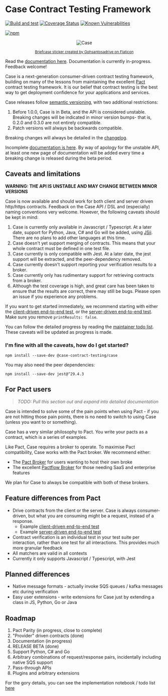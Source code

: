 # Case Contract Testing Framework

[![Build and test](https://github.com/TimothyJones/case/actions/workflows/build-and-test.yml/badge.svg?branch=main)](https://github.com/TimothyJones/case/actions/workflows/build-and-test.yml)
[![Coverage Status](https://coveralls.io/repos/github/TimothyJones/case/badge.svg?branch=main)](https://coveralls.io/github/TimothyJones/case?branch=main)
[![Known Vulnerabilities](https://snyk.io/test/github/TimothyJones/case/badge.svg?targetFile=package.json)](https://snyk.io/test/github/TimothyJones/case?targetFile=package.json)

[![npm](https://img.shields.io/npm/v/@case-contract-testing/case.svg)](https://www.npmjs.com/package/@case-contract-testing/case)

<span align="center">

![Case](https://github.com/TimothyJones/case/raw/main/docs/suitcase.png)

<sub>[Briefcase sticker created by Gohsantosadrive on Flaticon](https://www.flaticon.com/free-stickers/law)</sub>

</span>

Read the [documentation here](https://case.contract-testing.io/docs/intro/). Documentation is currently in-progress. Feedback welcome!

Case is a next-generation consumer-driven contract testing framework, building
on many of the lessons from maintaining the excellent [Pact](pact.io) contract testing
framework. It is our belief that contract testing is the best way to get
deployment confidence for your applications and services.

Case releases follow [semantic versioning](https://semver.org/), with two additional restrictions:

1. Before 1.0.0, Case is in Beta, and the API is considered unstable. Breaking changes will be indicated in minor
   version bumps- that is, 0.2.0 and 0.3.0 are not entirely compatible.
2. Patch versions will always be backwards compatible.

Breaking changes will always be detailed in the [changelog](./CHANGELOG.md).

Incomplete [documentation is here](https://case.contract-testing.io/docs/intro/). By way of apology for the unstable API, at least one new page of documentation will be added every time a breaking change is released during the beta period.

## Caveats and limitations

**WARNING: THE API IS UNSTABLE AND MAY CHANGE BETWEEN MINOR VERSIONS**

Case is now available and should work for both client and server driven http/https
contracts. Feedback on the Case API / DSL and (especially) naming
conventions very welcome. However, the following caveats should be kept in mind:

1. Case is currently only available in Javascript / Typescript. At a later date, support for Python, Java, C# and Go will be added, using [JSii](https://aws.github.io/jsii/). There are no plans to add other languages at this time.
1. Case doesn't yet support merging of contracts. This means that your whole contract must be defined in one test file.
1. Case currently is only compatible with Jest. At a later date, the jest support will be extracted, and the peer-dependency removed.
1. Case currently doesn't support reporting your verification results to a broker.
1. Case currently only has rudimentary support for retrieving contracts from a broker.
1. Although the test coverage is high, and great care has been taken to ensure that the results are correct, there may still be bugs. Please open an issue if you experience any problems.

If you want to get started immediately, we recommend starting with either the [client-driven end-to-end test](src/index.http.requestingCDC.spec.ts), or the [server-driven end-to-end test](src/index.http.respondingPDC.spec.ts). Make sure you remove `printResults: false`.

You can follow the detailed progress by reading the [maintainer todo list](./docs/maintainers/todo.md). These caveats will be updated as progress is made.

### I'm fine with all the caveats, how do I get started?

```
npm install --save-dev @case-contract-testing/case
```

You may also need the peer dependencies:

```
npm install --save-dev jest@^29.4.3
```

## For Pact users

> _TODO: Pull this section out and expand into detailed documentation_

Case is intended to solve some of the pain points when using Pact - if
you are not hitting those pain points, there is no need to switch to using Case (unless
you want to or something).

Case has a very similar philosophy to Pact. You write your pacts as a contract, which is a series of examples.

Like Pact, Case requires a broker to operate. To maximise Pact compatibility, Case works with the Pact broker. We
recommend either:

- The [Pact Broker](https://github.com/pact-foundation/pact_broker) for users wanting to host their own broke
- The excellent [Pactflow Broker](https://pactflow.io) for those needing SaaS and enterprise features

We plan for Case to always be compatible with both of these brokers.

## Feature differences from Pact

- Drive contracts from the client or the server. Case is always consumer-driven, but what you are consuming might be a request, instead of a response.
  - Example [client-driven end-to-end test](src/index.http.requestingCDC.spec.ts)
  - Example [server-driven end-to-end test](src/index.http.respondingPDC.spec.ts)
- Contract verification is an individual test in your test suite per interaction, rather than one test for all interactions. This provides much more granular feedback
- All matchers are valid in all contexts
- Currently it only supports Javascript / Typescript, with Jest

## Planned differences

- Native message formats - actually invoke SQS queues / kafka messages etc during verification
- Easy user extensions - write extensions for Case just by extending a class in JS, Python, Go or Java

## Roadmap

1. Pact Parity (in progress, close to complete)
2. "Provider" driven contracts (done)
3. Documentation (in progress)
4. RELEASE BETA (done)
5. Support Python, C# and Go
6. Arbitrary combinations of request/response pairs, incidentally including native SQS support
7. Pass-through APIs
8. Plugins and arbitrary extensions

For the gory details, you can see the implementation notebook / todo list [here](docs/maintainers/todo.md)

<!--- cspell:dictionaries !html --->
